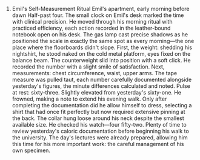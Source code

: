 1. Emil's Self-Measurement Ritual
Emil's apartment, early morning before dawn
Half-past four. The small clock on Emil's desk marked the time with clinical precision.
He moved through his morning ritual with practiced efficiency, each action recorded in the leather-bound notebook open on his desk. The gas lamp cast precise shadows as he positioned the scale in exactly the same spot as every morning—the one place where the floorboards didn't slope.
First, the weight: shedding his nightshirt, he stood naked on the cold metal platform, eyes fixed on the balance beam. The counterweight slid into position with a soft click. He recorded the number with a slight smile of satisfaction.
Next, measurements: chest circumference, waist, upper arms. The tape measure was pulled taut, each number carefully documented alongside yesterday's figures, the minute differences calculated and noted.
Pulse at rest: sixty-three. Slightly elevated from yesterday's sixty-one. He frowned, making a note to extend his evening walk.
Only after completing the documentation did he allow himself to dress, selecting a shirt that had once fit perfectly but now required extensive pinning at the back. The collar hung loose around his neck despite the smallest available size.
He checked his watch—four fifty-two. Plenty of time to review yesterday's caloric documentation before beginning his walk to the university. The day's lectures were already prepared, allowing him this time for his more important work: the careful management of his own specimen.